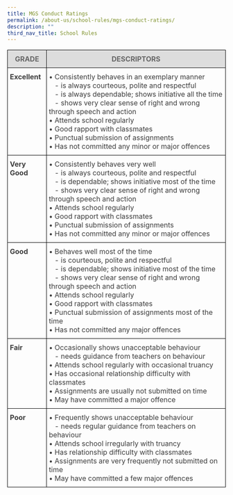 ```yaml
---
title: MGS Conduct Ratings
permalink: /about-us/school-rules/mgs-conduct-ratings/
description: ""
third_nav_title: School Rules
---
```

<style type="text/css">
.tg  {border-collapse:collapse;border-spacing:0;}
.tg td{border-color:black;border-style:solid;border-width:1px;overflow:hidden;padding:10px 5px;word-break:normal;}
.tg th{border-color:black;border-style:solid;border-width:1px;font-weight:normal;overflow:hidden;padding:10px 5px;word-break:normal;}
.tg .tg-uwnk{color:#3D3D3D;text-align:left;vertical-align:top}
.tg .tg-feqv{background-color:#DDD;color:#666;font-weight:bold;text-align:center;vertical-align:middle}
.tg .tg-bzr3{color:#3D3D3D;font-weight:bold;text-align:left;vertical-align:top}
</style>
<table class="tg">
<thead>
  <tr>
    <th class="tg-feqv"><span style="color:#666;background-color:#DDD">GRADE</span></th>
    <th class="tg-feqv"><span style="color:#666;background-color:#DDD">DESCRIPTORS</span></th>
  </tr>
</thead>
<tbody>
  <tr>
    <td class="tg-bzr3">Excellent<br></td>
    <td class="tg-uwnk">• Consistently behaves in an exemplary manner<br>&nbsp;&nbsp;&nbsp;- is always courteous, polite and respectful<br>&nbsp;&nbsp;&nbsp;- is always dependable; shows initiative all the time<br>&nbsp;&nbsp;&nbsp;- shows very clear sense of right and wrong through speech and action<br>• Attends school regularly<br>• Good rapport with classmates<br>• Punctual submission of assignments<br>• Has not committed any minor or major offences</td>
  </tr>
  <tr>
    <td class="tg-bzr3">Very Good<br></td>
    <td class="tg-uwnk">• Consistently behaves very well<br>&nbsp;&nbsp;&nbsp;- is always courteous, polite and respectful<br>&nbsp;&nbsp;&nbsp;- is dependable; shows initiative most of the time<br>&nbsp;&nbsp;&nbsp;- shows very clear sense of right and wrong through speech and action<br>• Attends school regularly<br>• Good rapport with classmates<br>• Punctual submission of assignments<br>• Has not committed any minor or major offences</td>
  </tr>
  <tr>
    <td class="tg-bzr3">Good<br></td>
    <td class="tg-uwnk">• Behaves well most of the time<br>&nbsp;&nbsp;&nbsp;- is courteous, polite and respectful<br>&nbsp;&nbsp;&nbsp;- is dependable; shows initiative most of the time<br>&nbsp;&nbsp;&nbsp;- shows very clear sense of right and wrong through speech and action<br>• Attends school regularly<br>• Good rapport with classmates<br>• Punctual submission of assignments most of the time<br>• Has not committed any major offences</td>
  </tr>
  <tr>
    <td class="tg-bzr3">Fair<br></td>
    <td class="tg-uwnk">• Occasionally shows unacceptable behaviour<br>&nbsp;&nbsp;&nbsp;- needs guidance from teachers on behaviour<br>• Attends school regularly with occasional truancy<br>• Has occasional relationship difficulty with classmates<br>• Assignments are usually not submitted on time<br>• May have committed a major offence</td>
  </tr>
  <tr>
    <td class="tg-bzr3">Poor<br></td>
    <td class="tg-uwnk">• Frequently shows unacceptable behaviour<br>&nbsp;&nbsp;&nbsp;- needs regular guidance from teachers on behaviour<br>• Attends school irregularly with truancy<br>• Has relationship difficulty with classmates<br>• Assignments are very frequently not submitted on time<br>• May have committed a few major offences</td>
  </tr>
</tbody>
</table>